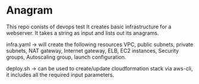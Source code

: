# Anagram 

This repo conists of devops test
It creates basic infrastructure for a webserver. It takes a string as input and lists out its anagrams.

infra.yaml -> will create the following resources
VPC, public subnets, private subnets, NAT gateway, Internet gateway, ELB, EC2 instances, Security groups, Autoscaling group, launch configuration.

deploy.sh -> can be used to create/update cloudformation stack via aws-cli, it includes all the required input parameters.


